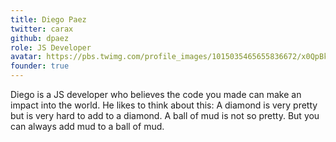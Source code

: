 ```yaml
---
title: Diego Paez
twitter: carax
github: dpaez
role: JS Developer
avatar: https://pbs.twimg.com/profile_images/1015035465655836672/x0QpBkc4_400x400.jpg
founder: true
---
```


Diego is a JS developer who believes the code you made can make an impact into the world. He likes to think about this: A diamond is very pretty but is very hard to add to a diamond. A ball of mud is not so pretty. But you can always add mud to a ball of mud.
